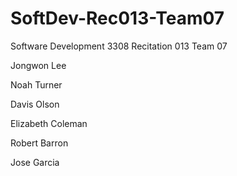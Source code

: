 # SoftDev-Rec013-Team07
Software Development 3308 Recitation 013 Team 07

Jongwon Lee  

Noah Turner  

Davis Olson  

Elizabeth Coleman  

Robert Barron

Jose Garcia

